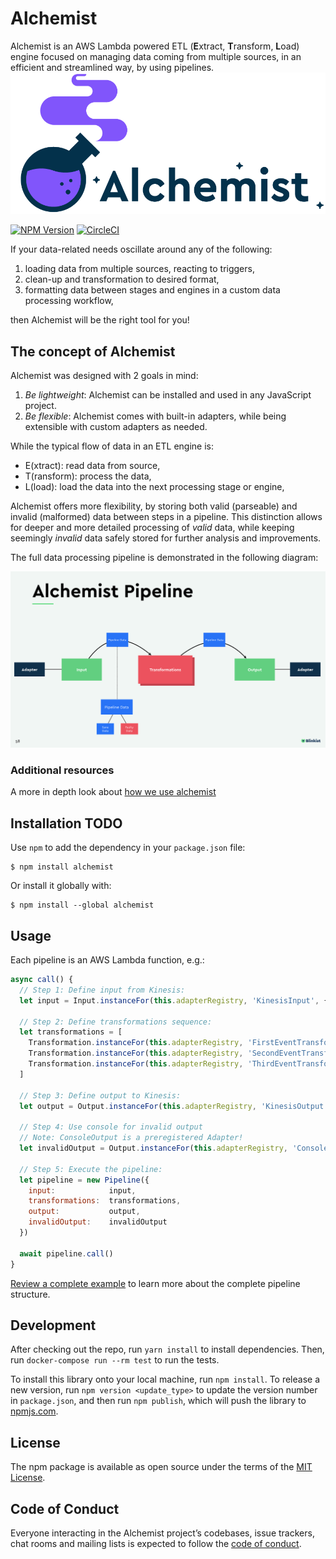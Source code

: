 # Alchemist
Alchemist is an AWS Lambda powered ETL (**E**xtract, **T**ransform, **L**oad) engine focused on managing data coming from multiple sources, in an efficient and streamlined way, by using pipelines.
![Alchemist](./alchemist.png)

[![NPM Version](https://img.shields.io/npm/v/alchemist.svg)](https://www.npmjs.com/package/alchemist-etl)
[![CircleCI](https://circleci.com/gh/blinkist/blinkist-alchemist.svg?style=svg&circle-token=08df91bc5aa51170735bc5a9b654365fc0de774c)](https://circleci.com/gh/blinkist/blinkist-alchemist)



If your data-related needs oscillate around any of the following:

1. loading data from multiple sources, reacting to triggers,
2. clean-up and transformation to desired format,
3. formatting data between stages and engines in a custom data processing workflow,

then Alchemist will be the right tool for you!


## The concept of Alchemist

Alchemist was designed with 2 goals in mind:

1. *Be lightweight*: Alchemist can be installed and used in any JavaScript project.
2. *Be flexible*: Alchemist comes with built-in adapters, while being extensible with custom adapters as needed.

While the typical flow of data in an ETL engine is:

- E(xtract): read data from source,
- T(ransform): process the data,
- L(load): load the data into the next processing stage or engine,

Alchemist offers more flexibility, by storing both valid (parseable) and invalid (malformed) data between steps in a pipeline. This distinction allows for deeper and more detailed processing of _valid_ data, while keeping seemingly _invalid_ data safely stored for further analysis and improvements.

The full data processing pipeline is demonstrated in the following diagram:

![alchemist_pipeline](./alchemist_pipeline.png)

### Additional resources

A more in depth look about [how we use alchemist](https://www.slideshare.net/SebastianSchleicher/tracking-and-business-intelligence)

## Installation TODO

Use `npm` to add the dependency in your `package.json` file:

    $ npm install alchemist

Or install it globally with:

    $ npm install --global alchemist

## Usage

Each pipeline is an AWS Lambda function, e.g.:

```javascript
async call() {
  // Step 1: Define input from Kinesis:
  let input = Input.instanceFor(this.adapterRegistry, 'KinesisInput', { events: this.event.events() })

  // Step 2: Define transformations sequence:
  let transformations = [
    Transformation.instanceFor(this.adapterRegistry, 'FirstEventTransformation'),
    Transformation.instanceFor(this.adapterRegistry, 'SecondEventTransformation'),
    Transformation.instanceFor(this.adapterRegistry, 'ThirdEventTransformation')
  ]

  // Step 3: Define output to Kinesis:
  let output = Output.instanceFor(this.adapterRegistry, 'KinesisOutput', {stream_name: 'output-kinesis-stream'})

  // Step 4: Use console for invalid output
  // Note: ConsoleOutput is a preregistered Adapter!
  let invalidOutput = Output.instanceFor(this.adapterRegistry, 'ConsoleOutput', { })

  // Step 5: Execute the pipeline:
  let pipeline = new Pipeline({
    input:            input,
    transformations:  transformations,
    output:           output,
    invalidOutput:    invalidOutput
  })

  await pipeline.call()
}
```

[Review a complete example](example/app/services/pintpoint_service.js) to learn more about the complete pipeline structure.

## Development

After checking out the repo, run `yarn install` to install dependencies. Then, run `docker-compose run --rm test` to run the tests.

To install this library onto your local machine, run `npm install`. To release a new version, run `npm version <update_type>` to update the version number in `package.json`, and then run `npm publish`, which will push the library to [npmjs.com](https://www.npmjs.com/).

## License

The npm package is available as open source under the terms of the [MIT License](https://opensource.org/licenses/MIT).

## Code of Conduct

Everyone interacting in the Alchemist project’s codebases, issue trackers, chat rooms and mailing lists is expected to follow the [code of conduct](https://github.com/blinkist/alchemist/blob/master/CODE_OF_CONDUCT.md).
